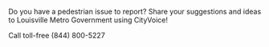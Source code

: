 Do you have a pedestrian issue to report?  Share your suggestions and ideas to Louisville Metro Government using CityVoice!

Call toll-free (844) 800-5227